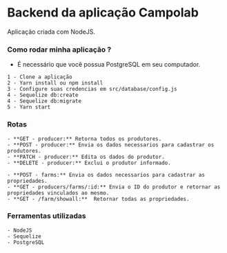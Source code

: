# Backend da aplicação Campolab

Aplicação criada com NodeJS.

### Como rodar minha aplicação ?

- É necessário que você possua PostgreSQL em seu computador.

```
1 - Clone a aplicação
2 - Yarn install ou npm install
3 - Configure suas credencias em src/database/config.js
4 - Sequelize db:create
4 - Sequelize db:migrate
5 - Yarn start

```

### Rotas

```
- **GET - producer:** Retorna todos os produtores.
- **POST - producer:** Envia os dados necessarios para cadastrar os produtores.
- **PATCH - producer:** Edita os dados do produtor.
- **DELETE - producer:** Exclui o produtor informado.

- **POST - farms:** Envia os dados necessarios para cadastrar as propriedades.
- **GET - producers/farms/:id:** Envia o ID do produtor e retornar as propriedades vinculados ao mesmo.
- **GET - /farm/showall:**  Retornar todas as propriedades.

```

### Ferramentas utilizadas

```
- NodeJS
- Sequelize
- PostgreSQL
```
